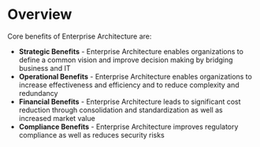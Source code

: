 # Overview

Core benefits of Enterprise Architecture are:

* **Strategic Benefits** - Enterprise Architecture enables organizations to define a common vision and improve decision making by bridging business and IT
* **Operational Benefits** - Enterprise Architecture enables organizations to increase effectiveness and efficiency and to reduce complexity and redundancy
* **Financial Benefits** - Enterprise Architecture leads to significant cost reduction through consolidation and standardization as well as increased market value
* **Compliance Benefits** - Enterprise Architecture improves regulatory compliance as well as reduces security risks

